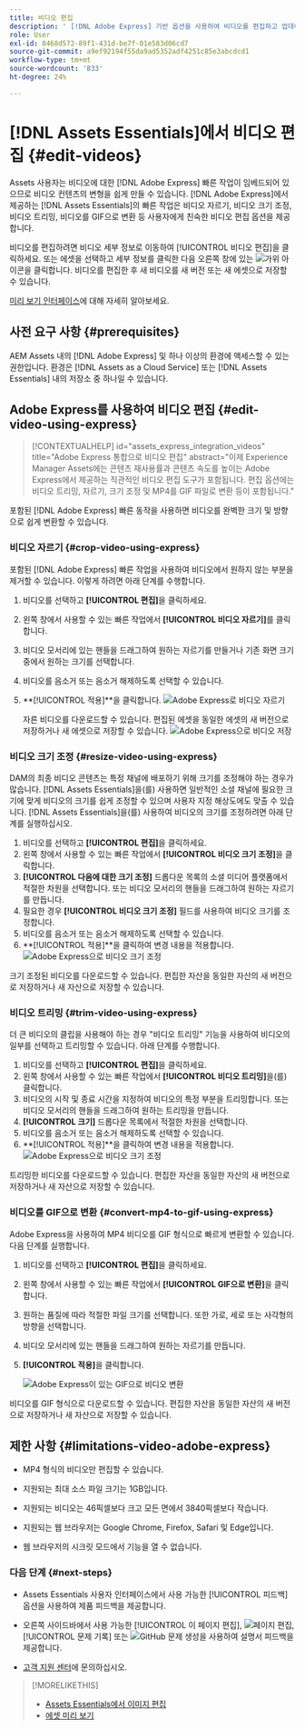 ```yaml
---
title: 비디오 편집
description: ' [!DNL Adobe Express] 기반 옵션을 사용하여 비디오를 편집하고 업데이트된 비디오를 버전으로 저장합니다.'
role: User
exl-id: 8468d572-89f1-431d-be7f-01e583d06cd7
source-git-commit: a9ef92194f55da9ad5352adf4251c85e3abcdcd1
workflow-type: tm+mt
source-wordcount: '833'
ht-degree: 24%

---
```


# [!DNL Assets Essentials]에서 비디오 편집 {#edit-videos}

Assets 사용자는 비디오에 대한 [!DNL Adobe Express] 빠른 작업이 임베드되어 있으므로 비디오 컨텐츠의 변형을 쉽게 만들 수 있습니다. [!DNL Adobe Express]에서 제공하는 [!DNL Assets Essentials]의 빠른 작업은 비디오 자르기, 비디오 크기 조정, 비디오 트리밍, 비디오를 GIF으로 변환 등 사용자에게 친숙한 비디오 편집 옵션을 제공합니다.

비디오를 편집하려면 비디오 세부 정보로 이동하여 [!UICONTROL 비디오 편집]을 클릭하세요. 또는 에셋을 선택하고 세부 정보를 클릭한 다음 오른쪽 창에 있는 ![가위](assets/do-not-localize/cut.svg) 아이콘을 클릭합니다. 비디오를 편집한 후 새 비디오를 새 버전 또는 새 에셋으로 저장할 수 있습니다.

[미리 보기 인터페이스](/help/using/navigate-view.md#preview-assets)에 대해 자세히 알아보세요.

## 사전 요구 사항 {#prerequisites}

AEM Assets 내의 [!DNL Adobe Express] 및 하나 이상의 환경에 액세스할 수 있는 권한입니다. 환경은 [!DNL Assets as a Cloud Service] 또는 [!DNL Assets Essentials] 내의 저장소 중 하나일 수 있습니다.

## Adobe Express를 사용하여 비디오 편집 {#edit-video-using-express}

>[!CONTEXTUALHELP]
>id="assets_express_integration_videos"
>title="Adobe Express 통합으로 비디오 편집"
>abstract="이제 Experience Manager Assets에는 콘텐츠 재사용률과 콘텐츠 속도를 높이는 Adobe Express에서 제공하는 직관적인 비디오 편집 도구가 포함됩니다. 편집 옵션에는 비디오 트리밍, 자르기, 크기 조정 및 MP4를 GIF 파일로 변환 등이 포함됩니다."

포함된 [!DNL Adobe Express] 빠른 동작을 사용하면 비디오를 완벽한 크기 및 방향으로 쉽게 변환할 수 있습니다.

### 비디오 자르기 {#crop-video-using-express}

포함된 [!DNL Adobe Express] 빠른 작업을 사용하여 비디오에서 원하지 않는 부분을 제거할 수 있습니다. 이렇게 하려면 아래 단계를 수행합니다.

1. 비디오를 선택하고 **[!UICONTROL 편집]**&#x200B;을 클릭하세요.
2. 왼쪽 창에서 사용할 수 있는 빠른 작업에서 **[!UICONTROL 비디오 자르기]**&#x200B;를 클릭합니다.
3. 비디오 모서리에 있는 핸들을 드래그하여 원하는 자르기를 만들거나 기존 화면 크기 중에서 원하는 크기를 선택합니다.
4. 비디오를 음소거 또는 음소거 해제하도록 선택할 수 있습니다.
5. **[!UICONTROL 적용]**을 클릭합니다.
   ![Adobe Express로 비디오 자르기](/help/using/assets/adobe-express-crop-video.png)

   자른 비디오를 다운로드할 수 있습니다. 편집된 에셋을 동일한 에셋의 새 버전으로 저장하거나 새 에셋으로 저장할 수 있습니다. ![Adobe Express으로 비디오 저장](/help/using/assets/adobe-express-save-video.png)

### 비디오 크기 조정 {#resize-video-using-express}

DAM의 최종 비디오 콘텐츠는 특정 채널에 배포하기 위해 크기를 조정해야 하는 경우가 많습니다. [!DNL Assets Essentials]을(를) 사용하면 일반적인 소셜 채널에 필요한 크기에 맞게 비디오의 크기를 쉽게 조정할 수 있으며 사용자 지정 해상도에도 맞출 수 있습니다. [!DNL Assets Essentials]을(를) 사용하여 비디오의 크기를 조정하려면 아래 단계를 실행하십시오.

1. 비디오를 선택하고 **[!UICONTROL 편집]**&#x200B;을 클릭하세요.
2. 왼쪽 창에서 사용할 수 있는 빠른 작업에서 **[!UICONTROL 비디오 크기 조정]**&#x200B;을 클릭합니다.
3. **[!UICONTROL 다음에 대한 크기 조정]** 드롭다운 목록의 소셜 미디어 플랫폼에서 적절한 차원을 선택합니다. 또는 비디오 모서리의 핸들을 드래그하여 원하는 자르기를 만듭니다.
4. 필요한 경우 **[!UICONTROL 비디오 크기 조정]** 필드를 사용하여 비디오 크기를 조정합니다.
5. 비디오를 음소거 또는 음소거 해제하도록 선택할 수 있습니다.
6. **[!UICONTROL 적용]**을 클릭하여 변경 내용을 적용합니다.
   ![Adobe Express으로 비디오 크기 조정](/help/using/assets/adobe-express-resize-video.png)

크기 조정된 비디오를 다운로드할 수 있습니다. 편집한 자산을 동일한 자산의 새 버전으로 저장하거나 새 자산으로 저장할 수 있습니다.

### 비디오 트리밍 {#trim-video-using-express}

더 큰 비디오의 클립을 사용해야 하는 경우 &quot;비디오 트리밍&quot; 기능을 사용하여 비디오의 일부를 선택하고 트리밍할 수 있습니다. 아래 단계를 수행합니다.

1. 비디오를 선택하고 **[!UICONTROL 편집]**&#x200B;을 클릭하세요.
2. 왼쪽 창에서 사용할 수 있는 빠른 작업에서 **[!UICONTROL 비디오 트리밍]**&#x200B;을(를) 클릭합니다.
3. 비디오의 시작 및 종료 시간을 지정하여 비디오의 특정 부분을 트리밍합니다. 또는 비디오 모서리의 핸들을 드래그하여 원하는 트리밍을 만듭니다.
4. **[!UICONTROL 크기]** 드롭다운 목록에서 적절한 차원을 선택합니다.
5. 비디오를 음소거 또는 음소거 해제하도록 선택할 수 있습니다.
6. **[!UICONTROL 적용]**을 클릭하여 변경 내용을 적용합니다.
   ![Adobe Express으로 비디오 크기 조정](/help/using/assets/adobe-express-trim-video.png)

트리밍한 비디오를 다운로드할 수 있습니다. 편집한 자산을 동일한 자산의 새 버전으로 저장하거나 새 자산으로 저장할 수 있습니다.

### 비디오를 GIF으로 변환 {#convert-mp4-to-gif-using-express}

Adobe Express을 사용하여 MP4 비디오를 GIF 형식으로 빠르게 변환할 수 있습니다. 다음 단계를 실행합니다.

1. 비디오를 선택하고 **[!UICONTROL 편집]**&#x200B;을 클릭하세요.
2. 왼쪽 창에서 사용할 수 있는 빠른 작업에서 **[!UICONTROL GIF으로 변환]**&#x200B;을 클릭합니다.
3. 원하는 품질에 따라 적절한 파일 크기를 선택합니다. 또한 가로, 세로 또는 사각형의 방향을 선택합니다.
4. 비디오 모서리에 있는 핸들을 드래그하여 원하는 자르기를 만듭니다.
5. **[!UICONTROL 적용]**&#x200B;을 클릭합니다.

   ![Adobe Express이 있는 GIF으로 비디오 변환](/help/using/assets/adobe-express-convert-video-to-gif.png)

비디오를 GIF 형식으로 다운로드할 수 있습니다. 편집한 자산을 동일한 자산의 새 버전으로 저장하거나 새 자산으로 저장할 수 있습니다.

## 제한 사항 {#limitations-video-adobe-express}

* MP4 형식의 비디오만 편집할 수 있습니다.

* 지원되는 최대 소스 파일 크기는 1GB입니다.

* 지원되는 비디오는 46픽셀보다 크고 모든 면에서 3840픽셀보다 작습니다.

* 지원되는 웹 브라우저는 Google Chrome, Firefox, Safari 및 Edge입니다.

* 웹 브라우저의 시크릿 모드에서 기능을 열 수 없습니다.

### 다음 단계 {#next-steps}

* Assets Essentials 사용자 인터페이스에서 사용 가능한 [!UICONTROL 피드백] 옵션을 사용하여 제품 피드백을 제공합니다.

* 오른쪽 사이드바에서 사용 가능한 [!UICONTROL 이 페이지 편집], ![페이지 편집](assets/do-not-localize/edit-page.png), [!UICONTROL 문제 기록] 또는 ![GitHub 문제 생성](assets/do-not-localize/github-issue.png)을 사용하여 설명서 피드백을 제공합니다.

* [고객 지원 센터](https://experienceleague.adobe.com/?support-solution=General#support)에 문의하십시오.

>[!MORELIKETHIS]
>
>* [Assets Essentials에서 이미지 편집](/help/using/edit-images.md)
>* [에셋 미리 보기](/help/using/navigate-view.md#preview-assets)
